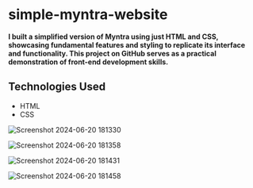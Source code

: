# simple-myntra-website


**I built a simplified version of Myntra using just HTML and CSS, showcasing fundamental features and styling to replicate its interface and functionality. 
This project on GitHub serves as a practical demonstration of front-end development skills.**





## Technologies Used

- HTML
- CSS






![Screenshot 2024-06-20 181330](https://github.com/AdityaKumar06/simple-myntra-website/assets/132258134/ba4b3039-74f3-4c11-b619-e180b3a88df1)

![Screenshot 2024-06-20 181358](https://github.com/AdityaKumar06/simple-myntra-website/assets/132258134/fabe00e0-9436-4512-a837-d1b7f0a3bb3c)

![Screenshot 2024-06-20 181431](https://github.com/AdityaKumar06/simple-myntra-website/assets/132258134/34cb512d-7193-46d7-98c3-6e5cb320cf36)

![Screenshot 2024-06-20 181458](https://github.com/AdityaKumar06/simple-myntra-website/assets/132258134/9c08b8e6-075d-489f-8dc6-8435fa883527)
